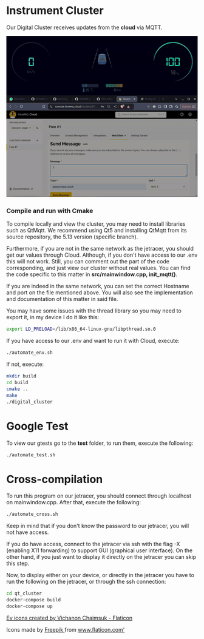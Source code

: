 # Instrument Cluster

Our Digital Cluster receives updates from the **cloud** via MQTT.

![Cluster](results/cluster.gif)

### Compile and run with Cmake

To compile locally and view the cluster, you may need to install libraries such as QtMqtt. We recommend using Qt5 and installing QtMqtt from its source repository, the 5.13 version (specific branch).

Furthermore, if you are not in the same network as the jetracer, you should get our values through Cloud. Although, if you don't have access to our .env this will not work. Still, you can comment out the part of the code corresponding, and just view our cluster without real values. You can find the code specific to this matter in **src/mainwindow.cpp, init_mqtt()**.

If you are indeed in the same network, you can set the correct Hostname and port on the file mentioned above. You will also see the implementation and documentation of this matter in said file.


You may have some issues with the thread library so you may need to export it, in my device I do it like this:

```bash
export LD_PRELOAD=/lib/x86_64-linux-gnu/libpthread.so.0
```

If you have access to our .env and want to run it with Cloud, execute:

```bash
./automate_env.sh
```

If not, execute:

```bash
mkdir build
cd build
cmake ..
make
./digital_cluster
```

# Google Test

To view our gtests go to the **test** folder, to run them, execute the following:

```bash
./automate_test.sh
```

# Cross-compilation

To run this program on our jetracer, you should connect through localhost on mainwindow.cpp. After that, execute the following:

```bash
./automate_cross.sh
```

Keep in mind that if you don't know the password to our jetracer, you will not have access.

If you do have access, connect to the jetracer via ssh with the flag -X (enabling X11 forwarding) to support GUI (graphical user interface). On the other hand, if you just want to display it directly on the jetracer you can skip this step.

Now, to display either on your device, or directly in the jetracer you have to run the following on the jetracer, or through the ssh connection:

```bash
cd qt_cluster
docker-compose build
docker-compose up
```

<a href="https://www.flaticon.com/free-icons/ev" title="ev icons">Ev icons created by Vichanon Chaimsuk - Flaticon</a>

<div> Icons made by <a href="https://www.freepik.com" title="Freepik"> Freepik </a> from <a href="https://www.flaticon.com/" title="Flaticon">www.flaticon.com'</a></div>
